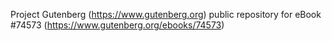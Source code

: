 Project Gutenberg (https://www.gutenberg.org) public repository for
eBook #74573 (https://www.gutenberg.org/ebooks/74573)

